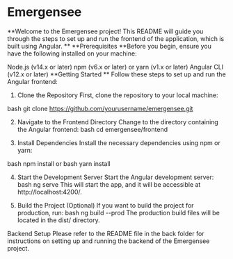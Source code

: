 ﻿# Emergensee
**Welcome to the Emergensee project! This README will guide you through the steps to set up and run the frontend of the application, which is built using Angular.
**
**Prerequisites
**Before you begin, ensure you have the following installed on your machine:

Node.js (v14.x or later)
npm (v6.x or later) or yarn (v1.x or later)
Angular CLI (v12.x or later)
**Getting Started
**
Follow these steps to set up and run the Angular frontend:
1. Clone the Repository
First, clone the repository to your local machine:

bash
git clone https://github.com/yourusername/emergensee.git

2. Navigate to the Frontend Directory
Change to the directory containing the Angular frontend:
bash
cd emergensee/frontend

4. Install Dependencies
Install the necessary dependencies using npm or yarn:

bash
npm install
or
bash
yarn install

4. Start the Development Server
Start the Angular development server:
bash
ng serve
This will start the app, and it will be accessible at http://localhost:4200/.

6. Build the Project (Optional)
If you want to build the project for production, run:
bash
ng build --prod
The production build files will be located in the dist/ directory.

Backend Setup
Please refer to the README file in the back folder for instructions on setting up and running the backend of the Emergensee project.
